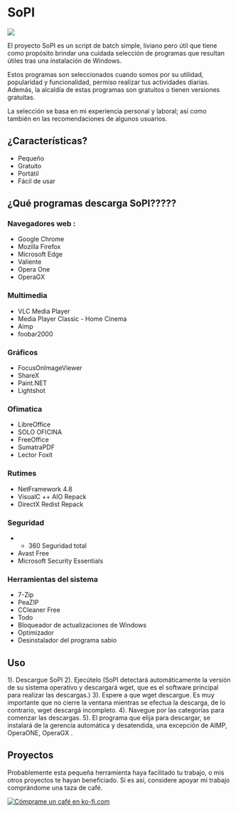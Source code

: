 # SoPI       

<img src="https://hiberhernandez.com/sopi/wp-content/uploads/2023/12/SoPI.png">

El proyecto SoPI es un script de batch simple, liviano pero útil que tiene como propósito brindar una cuidada selección de programas que resultan útiles tras una instalación de Windows.

Estos programas son seleccionados cuando somos por su utilidad, popularidad y funcionalidad, permiso realizar tus actividades diarias. Además, la alcaldía de estas programas son gratuitos o tienen versiones gratuitas.

La selección se basa en mi experiencia personal y laboral; así como también en las recomendaciones de algunos usuarios.

## ¿Características?

- Pequeño
- Gratuito
- Portátil
- Fácil de usar

## ¿Qué programas descarga SoPI?????

### Navegadores web :

- Google Chrome
- Mozilla Firefox
- Microsoft Edge
- Valiente
- Opera One
- OperaGX

### Multimedia
- VLC Media Player
- Media Player Classic - Home Cinema
- Aimp
- foobar2000

### Gráficos
- FocusOnImageViewer
- ShareX
- Paint.NET
- Lightshot

### Ofimatica
- LibreOffice
- SOLO OFICINA
- FreeOffice
- SumatraPDF
- Lector Foxit

### Rutimes
- NetFramework 4.8
- VisualC ++ AIO Repack
- DirectX Redist Repack

### Seguridad
- - 360 Seguridad total
- Avast Free
- Microsoft Security Essentials

### Herramientas del sistema
- 7-Zip
- PeaZIP
- CCleaner Free
- Todo
- Bloqueador de actualizaciones de Windows
- Optimizador
- Desinstalador del programa sabio

## Uso
1). Descargue SoPI
2). Ejecútelo (SoPI detectará automáticamente la versión de su sistema operativo y descargará wget, que es el software principal para realizar las descargas.)
3). Espere a que wget descargue. Es muy importante que no cierre la ventana mientras se efectua la descarga, de lo contrario, wget descargá incompleto.
4). Navegue por las categorías para comenzar las descargas.
5). El programa que elija para descargar, se instalará de la gerencia automática y desatendida, una excepción de AIMP, OperaONE, OperaGX .

## Proyectos
Probablemente esta pequeña herramienta haya facilitado tu trabajo, o mis otros proyectos te hayan beneficiado. Si es así, considere apoyar mi trabajo comprándome una taza de café.

<a href='https://ko-fi.com/F1F2H2KW' objetivo='_en blanco'><img altura='36' estilo='frontera:0px;altura:36))px; ' src='https://storage.ko-fi.com/cdn/kofi2.png?v = 3 ' frontera='0' alt='Cómprame un café en ko-fi.com' /></a>
